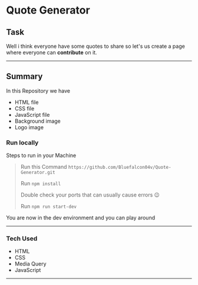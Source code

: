 # Quote Generator

## Task
 Well i think everyone have some quotes to share so let's us create a page where everyone can **contribute** on it.
 
___

## Summary 
In this Repository we have 
- HTML file
- CSS file
- JavaScript file
- Background image 
- Logo image

### Run locally
Steps to run in your Machine
> Run this Command `https://github.com/Bluefalcon04v/Quote-Generator.git`
> 
> Run `npm install` 
> 
> Double check your ports that can usually cause errors 😉
> 
> Run `npm run start-dev`
>
You are now in the dev environment and you can play around

---

### Tech Used
- HTML
- CSS
- Media Query
- JavaScript

***